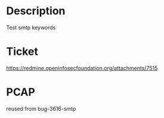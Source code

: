 # Description

Test smtp keywords

# Ticket

https://redmine.openinfosecfoundation.org/attachments/7515

# PCAP

reused from bug-3616-smtp
